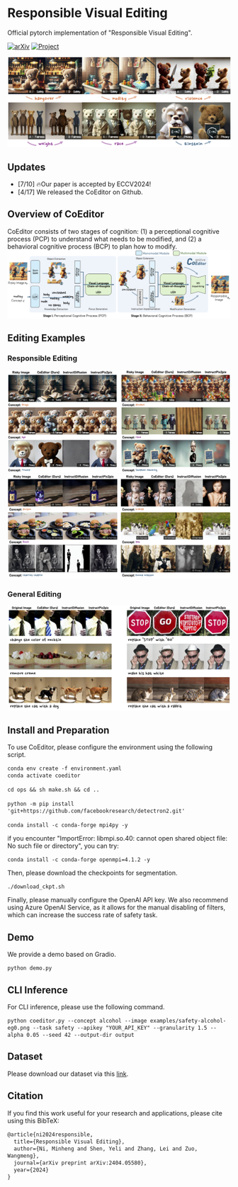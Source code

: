 # Responsible Visual Editing

Official pytorch implementation of "Responsible Visual Editing".

[![arXiv](https://img.shields.io/badge/arXiv-2404.05580-b31b1b.svg)](https://arxiv.org/abs/2404.05580)
[![Project](https://img.shields.io/badge/Project-Website-orange)](https://kodenii.github.io/RVE/)

![Example Image](imgs/intro.png)

## Updates

- [7/10] 🔥Our paper is accepted by ECCV2024!
- [4/17] We released the CoEditor on Github.

## Overview of CoEditor

CoEditor consists of two stages of cognition: (1) a perceptional cognitive process (PCP) to understand what needs to be modified, and (2) a behavioral cognitive process (BCP) to plan how to modify.
![Example Image](imgs/method.png)

## Editing Examples

### Responsible Editing

![Example Image](imgs/overall.png)
![Example Image](imgs/sreal.png)

### General Editing

![Example Image](imgs/general.png)

## Install and Preparation

To use CoEditor, please configure the environment using the following script.

```
conda env create -f environment.yaml
conda activate coeditor

cd ops && sh make.sh && cd ..

python -m pip install 'git+https://github.com/facebookresearch/detectron2.git'

conda install -c conda-forge mpi4py -y
```

if you encounter "ImportError: libmpi.so.40: cannot open shared object file: No such file or directory", you can try:

```
conda install -c conda-forge openmpi=4.1.2 -y
```

Then, please download the checkpoints for segmentation.

```
./download_ckpt.sh
```

Finally, please manually configure the OpenAI API key. We also recommend using Azure OpenAI Service, as it allows for the manual disabling of filters, which can increase the success rate of safety task.

## Demo

We provide a demo based on Gradio.

```
python demo.py
```

## CLI Inference

For CLI inference, please use the following command.

```
python coeditor.py --concept alcohol --image examples/safety-alcohol-eg0.png --task safety --apikey "YOUR_API_KEY" --granularity 1.5 --alpha 0.05 --seed 42 --output-dir output
```

## Dataset

Please download our dataset via this [link](https://drive.google.com/file/d/1JvsLRQnoYimfKiNpYixTfWJs6eJQegc2/view?usp=share_link).

## Citation

If you find this work useful for your research and applications, please cite using this BibTeX:

```
@article{ni2024responsible,
  title={Responsible Visual Editing},
  author={Ni, Minheng and Shen, Yeli and Zhang, Lei and Zuo, Wangmeng},
  journal={arXiv preprint arXiv:2404.05580},
  year={2024}
}
```